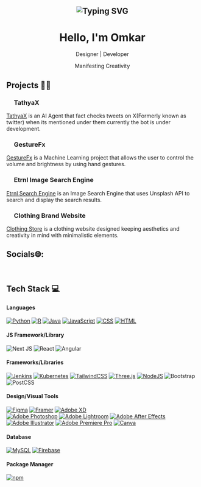<h2 align="center"><img src="https://readme-typing-svg.demolab.com?font=Fira+Code&pause=1000&random=false&width=435&lines=%22Everything+not+saved+will+be+lost%22" alt="Typing SVG" ></h2>

</h2>

<h1 align="center"> Hello, I'm Omkar </br> 
</h1>
<p align="center">Designer | Developer</p>
<p align="center">Manifesting Creativity </p>

## Projects 👨‍💻



### <img src="https://ytmp.itsvg.in/PicsArt_11-13-11.55.52.png" width="16px" /> TathyaX
[TathyaX](https://github.com/Tathya-X/TathyaX) is an AI Agent that fact checks tweets on X(Formerly known as twitter) when its mentioned under them currently the bot is under development.
### <img src="https://ytmp.itsvg.in/PicsArt_11-13-11.55.52.png" width="16px" /> GestureFx
[GestureFx](https://github.com/omk4rr/GestureFx) is a Machine Learning project that allows the user to control the volume and brightness by using hand gestures.
### <img src="https://ytmp.itsvg.in/PicsArt_11-13-11.55.52.png" width="16px" /> Etrnl Image Search Engine
[Etrnl Search Engine](https://github.com/omk4rr/Etrnl-Image-Search-Engine) is an Image Search Engine that uses Unsplash API to search and display the search results.
### <img src="https://ytmp.itsvg.in/PicsArt_11-13-11.55.52.png" width="16px" />  Clothing Brand Website
[Clothing Store](https://omk4rr.github.io/Clothing-Store/) is a clothing website designed keeping aesthetics and creativity in mind with minimalistic elements.

## Socials🌐:
<p align="center">
<a href="https://twitter.com/omk4rr" target="_blank"><img alt="" src="[![X](https://img.shields.io/badge/X-%23000000.svg?logo=X&logoColor=white)](#)" style="vertical-align:center" /></a>
<a href="https://www.linkedin.com/in/omk4rr" target="_blank"><img alt="" src="[![LinkedIn](https://img.shields.io/badge/Linkedin-%230077B5.svg?logo=linkedin&logoColor=white)](#)" style="vertical-align:center" /></a>

## Tech Stack 💻
#### Languages
[![Python](https://img.shields.io/badge/Python-3776AB?logo=python&logoColor=fff)](#)
[![R](https://img.shields.io/badge/R-%23276DC3.svg?logo=r&logoColor=white)](#)
[![Java](https://img.shields.io/badge/Java-%23ED8B00.svg?logo=openjdk&logoColor=white)](#)
[![JavaScript](https://img.shields.io/badge/JavaScript-F7DF1E?logo=javascript&logoColor=000)](#)
[![CSS](https://img.shields.io/badge/CSS-1572B6?logo=css3&logoColor=fff)](#)
[![HTML](https://img.shields.io/badge/HTML-%23E34F26.svg?logo=html5&logoColor=white)](#)

#### JS Framework/Library
![Next JS](https://img.shields.io/badge/-NextJS-000?style=for-the-badge&logo=next.js)
![React](https://img.shields.io/badge/-ReactJS-000?style=for-the-badge&logo=react)
![Angular](https://img.shields.io/badge/-AngularJS-000?style=for-the-badge&logo=angular)

#### Frameworks/Libraries
[![Jenkins](https://img.shields.io/badge/Jenkins-D24939?logo=jenkins&logoColor=white)](#)
[![Kubernetes](https://img.shields.io/badge/Kubernetes-326CE5?logo=kubernetes&logoColor=fff)](#)
[![TailwindCSS](https://img.shields.io/badge/Tailwind%20CSS-%2338B2AC.svg?logo=tailwind-css&logoColor=white)](#)
[![Three.js](https://img.shields.io/badge/Three.js-000?logo=threedotjs&logoColor=fff)](#)
[![NodeJS](https://img.shields.io/badge/Node.js-6DA55F?logo=node.js&logoColor=white)](#)
![Bootstrap](https://img.shields.io/badge/-Bootstrap-000?style=for-the-badge&logo=bootstrap)
![PostCSS](https://img.shields.io/badge/-PostCSS-000?style=for-the-badge&logo=postcss)


#### Design/Visual Tools
[![Figma](https://img.shields.io/badge/Figma-F24E1E?logo=figma&logoColor=white)](#)
[![Framer](https://img.shields.io/badge/Framer-05F?logo=framer&logoColor=fff)](#)
[![Adobe XD](https://img.shields.io/badge/Adobe%20XD-470137?logo=Adobe%20XD&logoColor=#FF61F6)](#)\
[![Adobe Photoshop](https://img.shields.io/badge/Adobe%20Photoshop-31A8FF?logo=Adobe%20Photoshop&logoColor=black)](#)
[![Adobe Lightroom](https://img.shields.io/badge/Adobe%20Lightroom-31A8FF?logo=Adobe%20Lightroom&logoColor=white)](#)
[![Adobe After Effects](https://img.shields.io/badge/Adobe%20After%20Effects-CF96FD?logo=Adobe%20After%20Effects&logoColor=393665)](#)
[![Adobe Illustrator](https://img.shields.io/badge/Adobe%20Illustrator-FF9A00?logo=adobe%20illustrator&logoColor=white)](#)
[![Adobe Premiere Pro](https://img.shields.io/badge/Adobe%20Premiere%20Pro-9999FF?logo=Adobe%20Premiere%20Pro&logoColor=white)](#)
[![Canva](https://img.shields.io/badge/Canva-%2300C4CC.svg?&logo=Canva&logoColor=white)](#)

#### Database
[![MySQL](https://img.shields.io/badge/MySQL-4479A1?logo=mysql&logoColor=fff)](#)
[![Firebase](https://img.shields.io/badge/Firebase-039BE5?logo=Firebase&logoColor=white)](#)

#### Package Manager
[![npm](https://img.shields.io/badge/npm-CB3837?logo=npm&logoColor=fff)](#)
